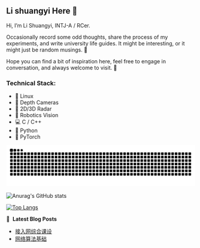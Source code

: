 ## Li shuangyi Here 👋

Hi, I’m Li Shuangyi, INTJ-A / RCer. 

Occasionally record some odd thoughts, share the process of my experiments, and write university life guides. It might be interesting, or it might just be random musings. 💬

Hope you can find a bit of inspiration here, feel free to engage in conversation, and always welcome to visit. 🌿

### Technical Stack:
- 🐧 Linux
- 📸 Depth Cameras 
- 📡 2D/3D Radar 
- 🤖 Robotics Vision 
- 💻 C / C++ 
- 🐍 Python 
- 🧠 PyTorch

<picture>
  <source media="(prefers-color-scheme: dark)" srcset="https://raw.githubusercontent.com/Li-shuangyi/Li-shuangyi/output/github-contribution-grid-snake-dark.svg">
  <source media="(prefers-color-scheme: light)" srcset="https://raw.githubusercontent.com/Li-shuangyi/Li-shuangyi/output/github-contribution-grid-snake.svg">
  <img alt="github contribution grid snake animation" src="https://raw.githubusercontent.com/Li-shuangyi/Li-shuangyi/output/github-contribution-grid-snake.svg">
</picture>

![Anurag's GitHub stats](https://github-readme-stats.vercel.app/api?username=Li-shuangyi&show_icons=true&theme=midnight-purple)

[![Top Langs](https://github-readme-stats.vercel.app/api/top-langs/?username=Li-shuangyi&layout=donut-vertical&theme=midnight-purple)](https://github.com/anuraghazra/github-readme-stats)

📕 &nbsp;**Latest Blog Posts**
<!-- BLOG-POST-LIST:START -->
- [接入网综合课设](http://example.com/2025/03/10/%E6%8E%A5%E5%85%A5%E7%BD%91%E8%AF%BE%E8%AE%BE/)
- [网络算法基础](http://example.com/2025/02/27/%E7%BD%91%E7%BB%9C%E7%AE%97%E6%B3%95%E5%9F%BA%E7%A1%80/)
<!-- BLOG-POST-LIST:END -->
